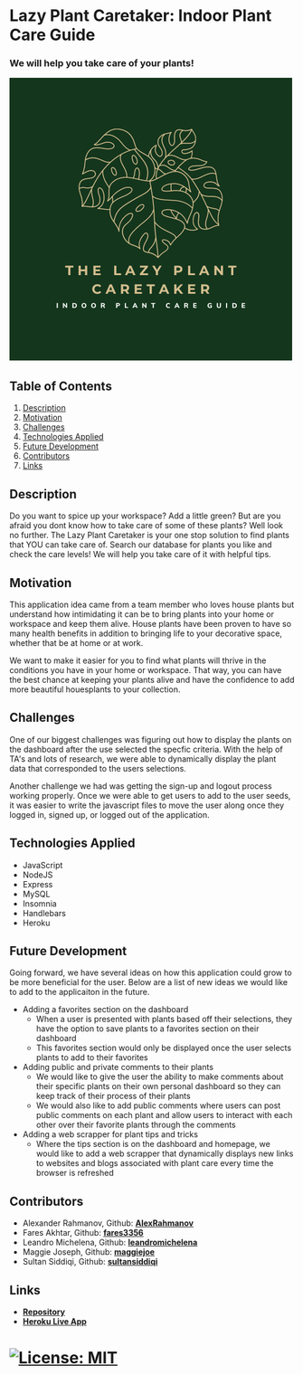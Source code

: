 # Lazy Plant Caretaker: Indoor Plant Care Guide
### We will help you take care of your plants!


![Lazy-Plant-Caretaker-Logo](./public/images/full-logo.png)


## Table of Contents
1. [Description](#description)
2. [Motivation](#motivation)
3. [Challenges](#challenges)
4. [Technologies Applied](#technologies)
5. [Future Development](#future)
6. [Contributors](#contributors)
7. [Links](#links)

<a name='description'></a>
## Description

Do you want to spice up your workspace? Add a little green? But are you afraid you dont know how to take care of some of these plants? Well look no further. The Lazy Plant Caretaker is your one stop solution to find plants that YOU can take care of. Search our database for plants you like and check the care levels! We will help you take care of it with helpful tips. 

<a name='motivation'></a>
## Motivation
This application idea came from a team member who loves house plants but understand how intimidating it can be to bring plants into your home or workspace and keep them alive. House plants have been proven to have so many health benefits in addition to bringing life to your decorative space, whether that be at home or at work.

We want to make it easier for you to find what plants will thrive in the conditions you have in your home or workspace. That way, you can have the best chance at keeping your plants alive and have the confidence to add more beautiful houesplants to your collection.


<a name='challenges'></a>
## Challenges

One of our biggest challenges was figuring out how to display the plants on the dashboard after the use selected the specfic criteria. With the help of TA's and lots of research, we were able to dynamically display the plant data that corresponded to the users selections. 

Another challenge we had was getting the sign-up and logout process working properly. Once we were able to get users to add to the user seeds, it was easier to write the javascript files to move the user along once they logged in, signed up, or logged out of the application.

<a name='technologies'></a>
## Technologies Applied

* JavaScript
* NodeJS
* Express
* MySQL
* Insomnia
* Handlebars
* Heroku

<a name='future'></a>
## Future Development

Going forward, we have several ideas on how this application could grow to be more beneficial for the user. Below are a list of new ideas we would like to add to the applicaiton in the future.

* Adding a favorites section on the dashboard
    * When a user is presented with plants based off their selections, they have the option to save plants to a favorites section on their dashboard
    * This favorites section would only be displayed once the user selects plants to add to their favorites
* Adding public and private comments to their plants
    * We would like to give the user the ability to make comments about their specific plants on their own personal dashboard so they can keep track of their process of their plants
    * We would also like to add public comments where users can post public comments on each plant and allow users to interact with each other over their favorite plants through the comments
* Adding a web scrapper for plant tips and tricks
    * Where the tips section is on the dashboard and homepage, we would like to add a web scrapper that dynamically displays new links to websites and blogs associated with plant care every time the browser is refreshed


<a name='contributors'></a>
## Contributors

* Alexander Rahmanov, Github: **[AlexRahmanov](https://github.com/AlexRahmanov)**
* Fares Akhtar, Github: **[fares3356](https://github.com/fares3356)**
* Leandro Michelena, Github: **[leandromichelena](https://github.com)**
* Maggie Joseph, Github: **[maggiejoe](https://github.com/maggiejoe)**
* Sultan Siddiqi, Github: **[sultansiddiqi](https://github.com/sultansiddiqi)**


<a name='links'></a>
## Links
* **[Repository](https://github.com/project02group12/lazy-plant-caretaker)**
* **[Heroku Live App](https://lazy-plant-caretaker.herokuapp.com/)**

# [![License: MIT](https://img.shields.io/badge/License-MIT-yellow.svg)](https://opensource.org/licenses/MIT)
